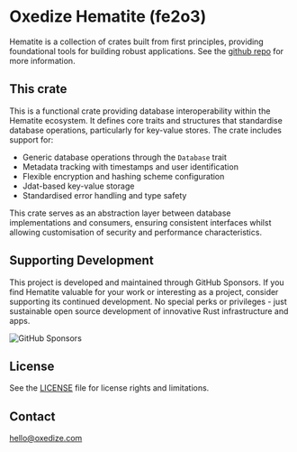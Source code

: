 # Oxedize Hematite (fe2o3)

Hematite is a collection of crates built from first principles, providing foundational tools for building robust applications.  See the [github repo](https://github.com/Oxedize/fe2o3) for more information.

## This crate

This is a functional crate providing database interoperability within the Hematite ecosystem. It defines core traits and structures that standardise database operations, particularly for key-value stores. The crate includes support for:

- Generic database operations through the `Database` trait
- Metadata tracking with timestamps and user identification
- Flexible encryption and hashing scheme configuration
- Jdat-based key-value storage
- Standardised error handling and type safety

This crate serves as an abstraction layer between database implementations and consumers, ensuring consistent interfaces whilst allowing customisation of security and performance characteristics.

## Supporting Development

This project is developed and maintained through GitHub Sponsors. If you find Hematite valuable for your work or interesting as a project, consider supporting its continued development. No special perks or privileges - just sustainable open source development of innovative Rust infrastructure and apps.

![GitHub Sponsors](https://img.shields.io/github/sponsors/Oxedize)

## License

See the [LICENSE](LICENSE) file for license rights and limitations.

## Contact

<hello@oxedize.com>

